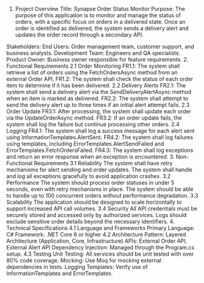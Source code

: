 1. Project Overview
Title: Synapse Order Status Monitor
Purpose:
The purpose of this application is to monitor and manage the status of orders, with a specific focus on orders in a delivered state. Once an order is identified as delivered, the system sends a delivery alert and updates the order record through a secondary API.

Stakeholders:
End Users: Order management team, customer support, and business analysts.
Development Team: Engineers and QA specialists.
Product Owner: Business owner responsible for feature requirements.
2. Functional Requirements
2.1 Order Monitoring
FR1.1: The system shall retrieve a list of orders using the FetchOrdersAsync method from an external Order API.
FR1.2: The system shall check the status of each order item to determine if it has been delivered.
2.2 Delivery Alerts
FR2.1: The system shall send a delivery alert via the SendDeliveryAlertAsync method when an item is marked as delivered.
FR2.2: The system shall attempt to send the delivery alert up to three times if an initial alert attempt fails.
2.3 Order Update
FR3.1: After processing, the system shall update each order via the UpdateOrderAsync method.
FR3.2: If an order update fails, the system shall log the failure but continue processing other orders.
2.4 Logging
FR4.1: The system shall log a success message for each alert sent using InformationTemplates.AlertSent.
FR4.2: The system shall log failures using templates, including ErrorTemplates.AlertSendFailed and ErrorTemplates.FetchOrdersFailed.
FR4.3: The system shall log exceptions and return an error response when an exception is encountered.
3. Non-Functional Requirements
3.1 Reliability
The system shall have retry mechanisms for alert sending and order updates.
The system shall handle and log all exceptions gracefully to avoid application crashes.
3.2 Performance
The system should process order statuses in under 5 seconds, even with retry mechanisms in place.
The system should be able to handle up to 100 concurrent orders without performance degradation.
3.3 Scalability
The application should be designed to scale horizontally to support increased API call volumes.
3.4 Security
All API credentials must be securely stored and accessed only by authorized services.
Logs should exclude sensitive order details beyond the necessary identifiers.
4. Technical Specifications
4.1 Language and Frameworks
Primary Language: C#
Framework: .NET Core 6 or higher
4.2 Architecture
Pattern: Layered Architecture (Application, Core, Infrastructure)
APIs: External Order API, External Alert API
Dependency Injection: Managed through the Program.cs setup.
4.3 Testing
Unit Testing: All services should be unit tested with over 80% code coverage.
Mocking: Use Moq for mocking external dependencies in tests.
Logging Templates: Verify use of InformationTemplates and ErrorTemplates.
